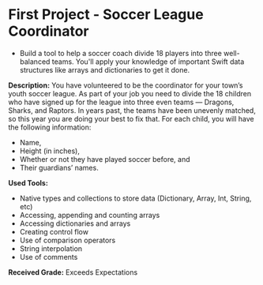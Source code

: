 # First Project - Soccer League Coordinator 
- Build a tool to help a soccer coach divide 18 players into three well-balanced teams. You'll apply your knowledge of important Swift data structures like arrays and dictionaries to get it done.

**Description:**
You have volunteered to be the coordinator for your town’s youth soccer league. As part of your job you need to divide the 18 children who have signed up for the league into three even teams — Dragons, Sharks, and Raptors. In years past, the teams have been unevenly matched, so this year you are doing your best to fix that. For each child, you will have the following information:

- Name,
- Height (in inches),
- Whether or not they have played soccer before, and
- Their guardians’ names.

**Used Tools:**

- Native types and collections to store data (Dictionary, Array, Int, String, etc)
- Accessing, appending and counting arrays
- Accessing dictionaries and arrays
- Creating control flow
- Use of comparison operators
- String interpolation
- Use of comments

**Received Grade:**
Exceeds Expectations
